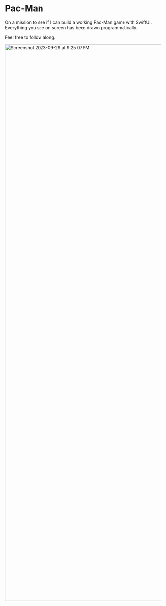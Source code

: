 # Pac-Man
On a mission to see if I can build a working Pac-Man game with SwiftUI. Everything you see on screen has been drawn programmatically.

Feel free to follow along.

<img width="1799" alt="Screenshot 2023-09-29 at 9 25 07 PM" src="https://github.com/bodhichristian/Pac-Man/assets/110639779/39b06593-306c-4af5-81f2-f1fe3b25be19">
